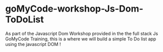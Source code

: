 # goMyCode-workshop-Js-Dom-ToDoList
As part of the Javascript Dom Workshop provided in the the full stack Js GoMyCode Training, this is a where we will build a simple To Do list app using the javascript DOM !
